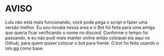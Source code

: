 # AVISO
Lulu não está mais funcionando, você pode pega o script e fazer uma versão melhor.
Eu sou novata nessa area e o Bot foi feita para uma amiga que queria ficar verificando o nome no discord. 
Conforme o tempo foi passando, e eu não pudi mais manter online então coloquei ela aqui no Github, para quem quiser colocar o bot para frente.
O bot foi feito usando o lols.gg como base.
